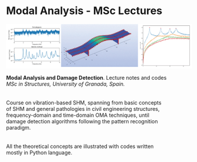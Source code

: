 # Modal Analysis - MSc Lectures

<div align="center">
    <img src="Portada.png" width="850px"</img> 
</div>


**Modal Analysis and Damage Detection**. Lecture notes and codes <br />
*MSc in Structures, University of Granada, Spain.*
<br />
<br />
<br />
Course on vibration-based SHM, spanning from basic concepts <br />
of SHM and general pathologies in civil engineering structures, <br />
frequency-domain and time-domain OMA techniques, until <br />
damage detection algorithms following the pattern recognition <br />
paradigm.<br />
<br />
<br />
All the theoretical concepts are illustrated with codes written <br />
mostly in Python language.

